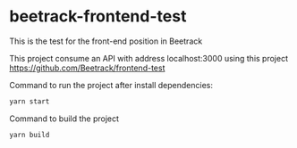 # beetrack-frontend-test
This is the test for the front-end position in Beetrack

This project consume an API with address localhost:3000 using this project https://github.com/Beetrack/frontend-test

Command to run the project after install dependencies:

```bash
yarn start
```

Command to build the project

```bash
yarn build
```
